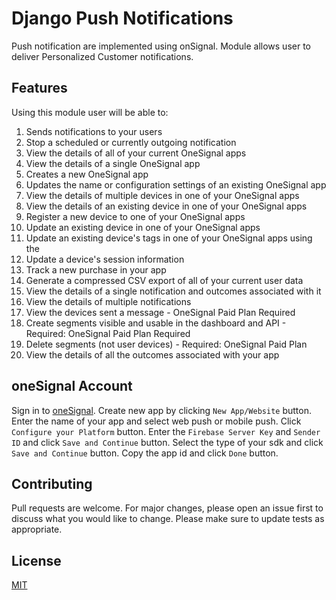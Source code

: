# Django Push Notifications
Push notification are implemented using onSignal. Module allows user to deliver Personalized Customer notifications.

## Features
Using this module user will be able to:
1. Sends notifications to your users
2. Stop a scheduled or currently outgoing notification
3. View the details of all of your current OneSignal apps
4. View the details of a single OneSignal app
5. Creates a new OneSignal app
6. Updates the name or configuration settings of an existing OneSignal app
7. View the details of multiple devices in one of your OneSignal apps
8. View the details of an existing device in one of your OneSignal apps
9. Register a new device to one of your OneSignal apps
10. Update an existing device in one of your OneSignal apps
11. Update an existing device's tags in one of your OneSignal apps using the
12. Update a device's session information
13. Track a new purchase in your app
14. Generate a compressed CSV export of all of your current user data
15. View the details of a single notification and outcomes associated with it
16. View the details of multiple notifications
17. View the devices sent a message - OneSignal Paid Plan Required
18. Create segments visible and usable in the dashboard and API - Required:  OneSignal Paid Plan Required
19. Delete segments (not user devices) - Required: OneSignal Paid Plan
20. View the details of all the outcomes associated with your app


## oneSignal Account
Sign in to [oneSignal](https://onesignal.com/).
Create new app by clicking `New App/Website` button.
Enter the name of your app and select web push or mobile push.
Click `Configure your Platform` button.
Enter the `Firebase Server Key` and `Sender ID` and click `Save and Continue` button.
Select the type of your sdk and click `Save and Continue` button.
Copy the app id and click `Done` button.


## Contributing

Pull requests are welcome. For major changes, please open an issue first to discuss what you would like to change.
Please make sure to update tests as appropriate.

## License

[MIT](https://choosealicense.com/licenses/mit/)